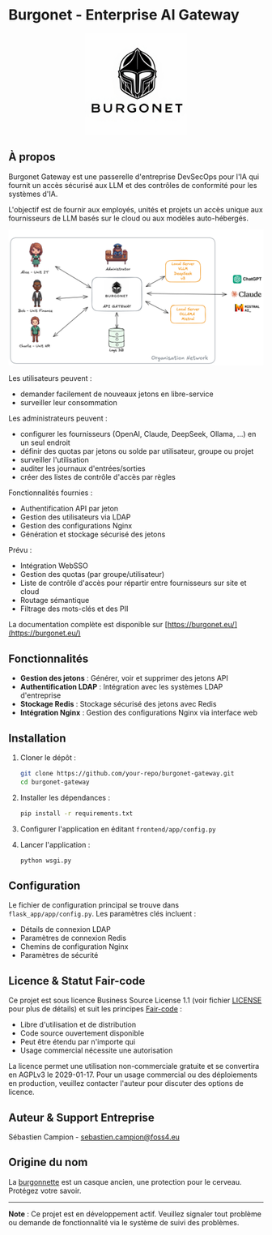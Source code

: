 # Burgonet - Enterprise AI Gateway

<p align="center">
  <img src="frontend/app/static/images/logo.png?raw=true" style="width: 200px; height: auto;" />
</p>

## À propos

Burgonet Gateway est une passerelle d'entreprise DevSecOps pour l'IA qui fournit un accès sécurisé aux LLM et des contrôles de conformité pour les systèmes d'IA.

L'objectif est de fournir aux employés, unités et projets un accès unique aux fournisseurs de LLM basés sur le cloud ou aux modèles auto-hébergés.

<p align="center">
  <img src="docs/images/overview.png?raw=true" " />
</p>

Les utilisateurs peuvent :
- demander facilement de nouveaux jetons en libre-service
- surveiller leur consommation

Les administrateurs peuvent :
- configurer les fournisseurs (OpenAI, Claude, DeepSeek, Ollama, ...) en un seul endroit
- définir des quotas par jetons ou solde par utilisateur, groupe ou projet
- surveiller l'utilisation
- auditer les journaux d'entrées/sorties
- créer des listes de contrôle d'accès par règles

Fonctionnalités fournies :
- Authentification API par jeton
- Gestion des utilisateurs via LDAP
- Gestion des configurations Nginx
- Génération et stockage sécurisé des jetons

Prévu :
- Intégration WebSSO
- Gestion des quotas (par groupe/utilisateur)
- Liste de contrôle d'accès pour répartir entre fournisseurs sur site et cloud
- Routage sémantique
- Filtrage des mots-clés et des PII

La documentation complète est disponible sur [https://burgonet.eu/](https://burgonet.eu/)

## Fonctionnalités

- **Gestion des jetons** : Générer, voir et supprimer des jetons API
- **Authentification LDAP** : Intégration avec les systèmes LDAP d'entreprise
- **Stockage Redis** : Stockage sécurisé des jetons avec Redis
- **Intégration Nginx** : Gestion des configurations Nginx via interface web

## Installation

1. Cloner le dépôt :
   ```bash
   git clone https://github.com/your-repo/burgonet-gateway.git
   cd burgonet-gateway
   ```

2. Installer les dépendances :
   ```bash
   pip install -r requirements.txt
   ```

3. Configurer l'application en éditant `frontend/app/config.py`

4. Lancer l'application :
   ```bash
   python wsgi.py
   ```

## Configuration

Le fichier de configuration principal se trouve dans `flask_app/app/config.py`. Les paramètres clés incluent :

- Détails de connexion LDAP
- Paramètres de connexion Redis
- Chemins de configuration Nginx
- Paramètres de sécurité

## Licence & Statut Fair-code

Ce projet est sous licence Business Source License 1.1 (voir fichier [LICENSE](LICENSE) pour plus de détails) et suit les principes [Fair-code](https://faircode.io) :

- Libre d'utilisation et de distribution
- Code source ouvertement disponible
- Peut être étendu par n'importe qui
- Usage commercial nécessite une autorisation

La licence permet une utilisation non-commerciale gratuite et se convertira en AGPLv3 le 2029-01-17. Pour un usage commercial ou des déploiements en production, veuillez contacter l'auteur pour discuter des options de licence.

## Auteur & Support Entreprise

Sébastien Campion - sebastien.campion@foss4.eu

## Origine du nom

La [burgonnette](https://fr.wikipedia.org/wiki/Burgonnette) est un casque ancien, une protection pour le cerveau.
Protégez votre savoir.

---

**Note** : Ce projet est en développement actif. Veuillez signaler tout problème ou demande de fonctionnalité via le système de suivi des problèmes.
